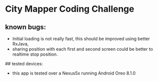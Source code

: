 # City Mapper Coding Challenge 

## known bugs:
* Initial loading is not really fast, this should be improved using better RxJava, 
* sharing position with each first and second screen could be better to realtime stop position.

## tested devices:
* this app is tested over a Nexus5x running Android Oreo 8.1.0
